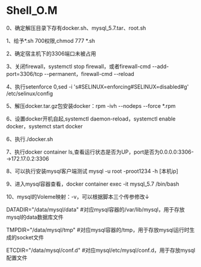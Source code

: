 # Shell_O.M
0、确定解压目录下存有docker.sh、mysql_5.7.tar、root.sh

1、给予*.sh 700权限,chmod 777 *.sh

2、确定宿主机下的3306端口未被占用

3、关闭firewall，systemctl stop firewall，或者firewall-cmd --add-port=3306/tcp --permanent，firewall-cmd --reload

4、执行setenforce 0,sed -i 's#SELINUX=enforcing#SELINUX=disabled#g' /etc/selinux/config

5、解压docker.tar.gz包安装docker：rpm -ivh --nodeps --force *.rpm

6、设置docker开机自起,systemctl daemon-reload，systemctl enable docker，systemct start docker

6、执行./docker.sh

7、执行docker container ls,查看运行状态是否为UP，port是否为0.0.0.0:3306-->172.17.0.2:3306

8、可以执行安装mysql客户端测试 mysql -u root -proot1234 -h [本机ip]

9、进入mysql容器查看，docker container exec -it mysql_5.7 /bin/bash

10、mysql的Voleme映射：-v，可以根据脚本三个传参修改↓

DATADIR="/data/mysql/data"     #对应mysql容器的/var/lib/mysql，用于存放mysql的data数据库文件

TMPDIR="/data/mysql/tmp"       #对应mysql容器的/tmp，用于存放mysql运行时生成的socket文件

ETCDIR="/data/mysql/conf.d"    #对应mysql/etc/mysql/conf.d，用于存放mysql配置文件
